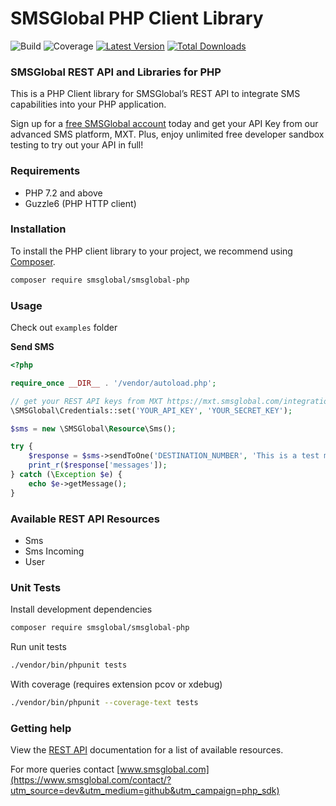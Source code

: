 # SMSGlobal PHP Client Library

![Build](https://github.com/smsglobal/smsglobal-php/workflows/Build/badge.svg)
![Coverage](https://img.shields.io/codecov/c/gh/smsglobal/smsglobal-php)
[![Latest Version](https://img.shields.io/github/release/smsglobal/smsglobal-php.svg?style=flat)](https://github.com/smsglobal/smsglobal-php/releases)
[![Total Downloads](https://img.shields.io/packagist/dt/smsglobal/smsglobal-php.svg?style=flat)](https://packagist.org/packages/smsglobal/smsglobal-php)

### SMSGlobal REST API and Libraries for PHP

This is a PHP Client library for SMSGlobal’s REST API to integrate SMS capabilities into your PHP application.

Sign up for a [free SMSGlobal account](https://www.smsglobal.com/mxt-sign-up/?utm_source=dev&utm_medium=github&utm_campaign=php_sdk) today and get your API Key from our advanced SMS platform, MXT. Plus, enjoy unlimited free developer sandbox testing to try out your API in full!

### Requirements

* PHP 7.2 and above
* Guzzle6 (PHP HTTP client)

### Installation

To install the PHP client library to your project, we recommend using [Composer](https://getcomposer.org/).

```bash
composer require smsglobal/smsglobal-php
```

### Usage

Check out `examples` folder

**Send SMS**

```php
<?php

require_once __DIR__ . '/vendor/autoload.php';

// get your REST API keys from MXT https://mxt.smsglobal.com/integrations
\SMSGlobal\Credentials::set('YOUR_API_KEY', 'YOUR_SECRET_KEY');

$sms = new \SMSGlobal\Resource\Sms();

try {
    $response = $sms->sendToOne('DESTINATION_NUMBER', 'This is a test message.');
    print_r($response['messages']);
} catch (\Exception $e) {
    echo $e->getMessage();
}
```

### Available REST API Resources  

* Sms
* Sms Incoming
* User

### Unit Tests
Install development dependencies

```bash
composer require smsglobal/smsglobal-php
```

Run unit tests

```bash
./vendor/bin/phpunit tests
```

With coverage (requires extension pcov or xdebug)
```bash
./vendor/bin/phpunit --coverage-text tests
```

### Getting help

View the [REST API](https://www.smsglobal.com/rest-api/?utm_source=dev&utm_medium=github&utm_campaign=php_sdk) documentation for a list of available resources.

For more queries contact [www.smsglobal.com](https://www.smsglobal.com/contact/?utm_source=dev&utm_medium=github&utm_campaign=php_sdk) 
